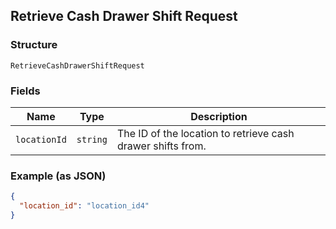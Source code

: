 ## Retrieve Cash Drawer Shift Request

### Structure

`RetrieveCashDrawerShiftRequest`

### Fields

| Name | Type | Description |
|  --- | --- | --- |
| `locationId` | `string` | The ID of the location to retrieve cash drawer shifts from. |

### Example (as JSON)

```json
{
  "location_id": "location_id4"
}
```

